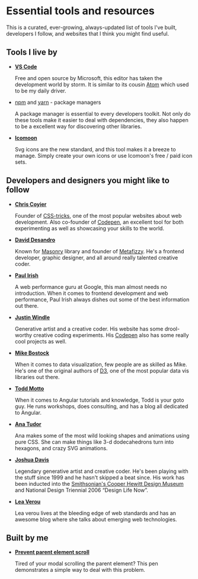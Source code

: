 # Essential tools and resources

This is a curated, ever-growing, always-updated list of tools I've built, developers I follow, and websites that I think you might find useful.

## Tools I live by

- **[VS Code](https://code.visualstudio.com/)**

  Free and open source by Microsoft, this editor has taken the development world by storm. It is similar to its cousin [Atom](https://atom.io) which used to be my daily driver.

- [npm](https://npmjs.com) and [yarn](https://yarnpkg.com) - package managers

  A package manager is essential to every developers toolkit. Not only do these tools make it easier to deal with dependencies, they also happen to be a excellent way for discovering other libraries.

- **[Icomoon](https://icomoon.io)**

  Svg icons are the new standard, and this tool makes it a breeze to manage. Simply create your own icons or use Icomoon's free / paid icon sets.

## Developers and designers you might like to follow

- **[Chris Coyier](https://chriscoyier.net)**

  Founder of [CSS-tricks](https://css-tricks.com), one of the most popular websites about web development. Also co-founder of [Codepen](https://codepen.io), an excellent tool for both experimenting as well as showcasing your skills to the world.

- **[David Desandro](https://desandro.com)**

  Known for [Masonry](https://masonry.desandro.com/) library and founder of [Metafizzy](https://metafizzy.co). He's a frontend developer, graphic designer, and all around really talented creative coder.

- **[Paul Irish](https://www.paulirish.com/)**

  A web performance guru at Google, this man almost needs no introduction. When it comes to frontend development and web performance, Paul Irish always dishes out some of the best information out there.

- **[Justin Windle](https://soulwire.co.uk)**

  Generative artist and a creative coder. His website has some drool-worthy creative coding experiments. His [Codepen](https://codepen.io/soulwire/) also has some really cool projects as well.

- **[Mike Bostock](https://bost.ocks.org/mike/)**

  When it comes to data visualization, few people are as skilled as Mike. He's one of the original authors of [D3](https://d3js.org/), one of the most popular data vis libraries out there.

- **[Todd Motto](https://toddmotto.com/)**

  When it comes to Angular tutorials and knowledge, Todd is your goto guy. He runs workshops, does consulting, and has a blog all dedicated to Angular.

- **[Ana Tudor](https://codepen.io/thebabydino/)**

  Ana makes some of the most wild looking shapes and animations using pure CSS. She can make things like 3-d dodecahedrons turn into hexagons, and crazy SVG animations.

- **[Joshua Davis](https://joshuadavis.com)**

  Legendary generative artist and creative coder. He's been playing with the stuff since 1999 and he hasn't skipped a beat since. His work has been inducted into the [Smithsonian's Cooper Hewitt Design Museum](https://www.cooperhewitt.org/) and National Design Triennial 2006 “Design Life Now”.

- **[Lea Verou](https://lea.verou.me)**

  Lea verou lives at the bleeding edge of web standards and has an awesome blog where she talks about emerging web technologies.

## Built by me

- **[Prevent parent element scroll](https://codepen.io/LelandKwong/pen/edAmn)**

  Tired of your modal scrolling the parent element? This pen demonstrates a simple way to deal with this problem.
